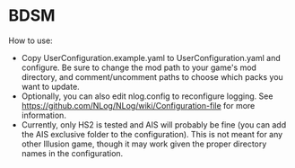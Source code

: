 # BDSM

How to use:
- Copy UserConfiguration.example.yaml to UserConfiguration.yaml and configure. Be sure to change the mod path to your game's mod directory, and comment/uncomment paths to choose which packs you want to update.
- Optionally, you can also edit nlog.config to reconfigure logging. See https://github.com/NLog/NLog/wiki/Configuration-file for more information.
- Currently, only HS2 is tested and AIS will probably be fine (you can add the AIS exclusive folder to the configuration). This is not meant for any other Illusion game, though it may work given the proper directory names in the configuration.